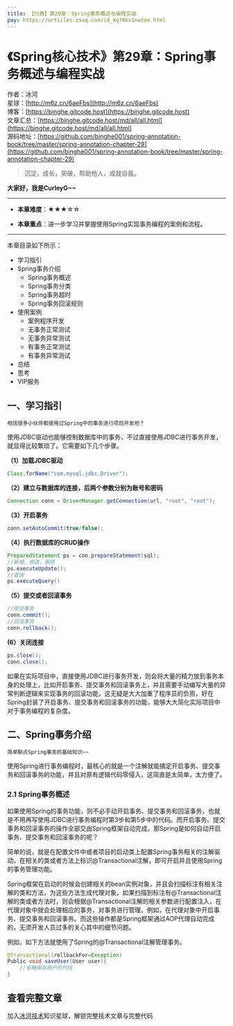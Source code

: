 ```yaml
---
title: 【付费】第29章：Spring事务概述与编程实战
pay: https://articles.zsxq.com/id_kq76kv1nwzoe.html
---
```


# 《Spring核心技术》第29章：Spring事务概述与编程实战

作者：冰河
<br/>星球：[http://m6z.cn/6aeFbs](http://m6z.cn/6aeFbs)
<br/>博客：[https://binghe.gitcode.host](https://binghe.gitcode.host)
<br/>文章汇总：[https://binghe.gitcode.host/md/all/all.html](https://binghe.gitcode.host/md/all/all.html)
<br/>源码地址：[https://github.com/binghe001/spring-annotation-book/tree/master/spring-annotation-chapter-29](https://github.com/binghe001/spring-annotation-book/tree/master/spring-annotation-chapter-29)

> 沉淀，成长，突破，帮助他人，成就自我。

**大家好，我是CurleyG~~**

------

* **本章难度**：★★★☆☆

* **本章重点**：进一步学习并掌握使用Spring实现事务编程的案例和流程。

------

本章目录如下所示：

* 学习指引
* Spring事务介绍
  * Spring事务概述
  * Spring事务分类
  * Spring事务超时
  * Spring事务回滚规则
* 使用案例
  * 案例程序开发
  * 无事务正常测试
  * 无事务异常测试
  * 有事务正常测试
  * 有事务异常测试
* 总结
* 思考
* VIP服务

## 一、学习指引

`相信很多小伙伴都使用过Spring中的事务进行项目开发吧？`

使用JDBC驱动也能够控制数据库中的事务，不过直接使用JDBC进行事务开发，就显得比较繁琐了。它需要如下几个步骤。

**（1）加载JDBC驱动**

```java
Class.forName("com.mysql.jdbc.Driver");
```

**（2）建立与数据库的连接，后两个参数分别为账号和密码**

```java
Connection conn = DriverManager.getConnection(url, "root", "root");
```

**（3）开启事务**

```java
conn.setAutoCommit(true/false);
```

**（4）执行数据库的CRUD操作**

```java
PreparedStatement ps = con.prepareStatement(sql); 
//新增、修改、删除
ps.executeUpdate();
//查询
ps.executeQuery()
```

**（5）提交或者回滚事务**

```java
//提交事务
conn.commit();
//回滚事务
conn.rollback();
```

**(6）关闭连接**

```java
ps.close();
conn.close();
```

如果在实际项目中，直接使用JDBC进行事务开发，则会将大量的精力放到事务本身的处理上，比如开启事务、提交事务和回滚事务上，并且需要手动编写大量的异常判断逻辑来实现事务的回滚功能，这无疑是大大加重了程序员的负担，好在Spring封装了开启事务、提交事务和回滚事务的功能，能够大大简化实际项目中对于事务编程的复杂度。

## 二、Spring事务介绍

`简单聊点Spring事务的基础知识~~`

使用Spring进行事务编程时，最核心的就是一个注解就能搞定开启事务、提交事务和回滚事务的功能，并且对原有逻辑代码零侵入，这简直是太简单，太方便了。

### 2.1 Spring事务概述

如果使用Spring的事务功能，则不必手动开启事务、提交事务和回滚事务，也就是不用再写使用JDBC进行事务编程时第3步和第5步中的代码。而开启事务、提交事务和回滚事务的操作全部交由Spring框架自动完成，那Spring是如何自动开启事务、提交事务和回滚事务的呢？

简单的说，就是在配置文件中或者项目的启动类上配置Spring事务相关的注解驱动，在相关的类或者方法上标识@Transactional注解，即可开启并且使用Spring的事务管理功能。

Spring框架在启动的时候会创建相关的bean实例对象，并且会扫描标注有相关注解的类和方法，为这些方法生成代理对象。如果扫描到标注有@Transactional注解的类或者方法时，则会根据@Transactional注解的相关参数进行配置注入，在代理对象中就会处理相应的事务，对事务进行管理，例如，在代理对象中开启事务、提交事务和回滚事务。而这些操作都是Spring框架通过AOP代理自动完成的，无须开发人员过多的关心其中的细节问题。

例如，如下方法就使用了Spring的@Transactional注解管理事务。

```java
@Transactional(rollbackFor=Exception)
Public void saveUser(User user){
	//省略保存用户的代码
}
```
## 查看完整文章

加入[冰河技术](http://m6z.cn/6aeFbs)知识星球，解锁完整技术文章与完整代码
